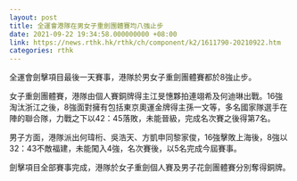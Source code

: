```yaml
---
layout: post
title: 全運會港隊在男女子重劍團體賽均八強止步
date: 2021-09-22 19:34:58.000000000 +08:00
link: https://news.rthk.hk/rthk/ch/component/k2/1611790-20210922.htm
categories: rthk
---
```


全運會劍擊項目最後一天賽事，港隊於男女子重劍團體賽都於8強止步。

女子重劍團體賽，港隊由個人賽銅牌得主江旻憓夥拍連翊希及何迪琳出戰。16強淘汰浙江之後，8強面對擁有包括東京奧運金牌得主孫一文等，多名國家隊選手在陣的聯合隊，力戰之下以42：45落敗，未能晉級，完成名次賽之後得第7名。

男子方面，港隊派出何瑋桁、吳浩天、方凱申同黎家俊，16強擊敗上海後，8強以32：43不敵福建，未能闖入4強，名次賽後，以5名完成今屆賽事。

劍擊項目全部賽事完成，港隊於女子重劍個人賽及男子花劍團體賽分別奪得銅牌。
